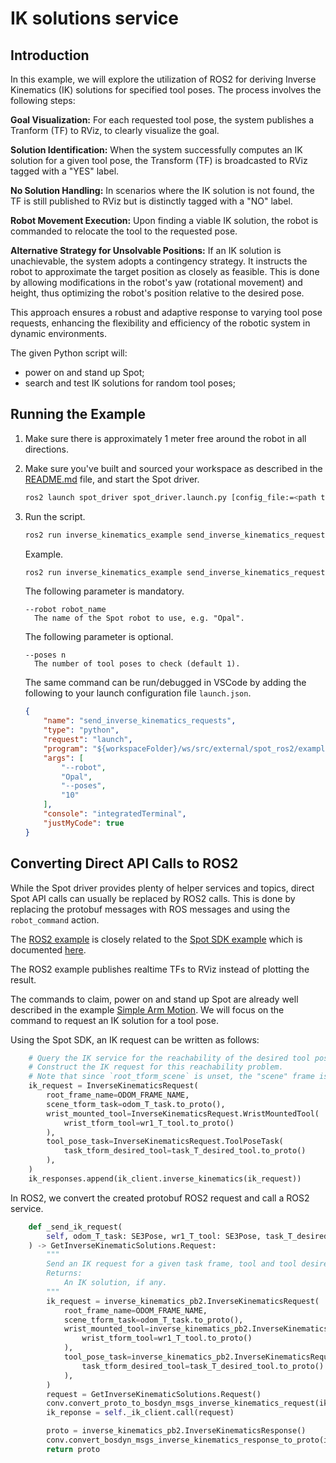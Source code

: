 # IK solutions service

## Introduction

In this example, we will explore the utilization of ROS2 for deriving Inverse Kinematics (IK) solutions for specified tool poses. The process involves the following steps:

**Goal Visualization:** For each requested tool pose, the system publishes a Tranform (TF) to RViz, to clearly visualize the goal.

**Solution Identification:** When the system successfully computes an IK solution for a given tool pose, the Transform (TF) is broadcasted to RViz tagged with a "YES" label.

**No Solution Handling:** In scenarios where the IK solution is not found, the TF is still published to RViz but is distinctly tagged with a "NO" label.

**Robot Movement Execution:** Upon finding a viable IK solution, the robot is commanded to relocate the tool to the requested pose.

**Alternative Strategy for Unsolvable Positions:** If an IK solution is unachievable, the system adopts a contingency strategy. It instructs the robot to approximate the target position as closely as feasible. This is done by allowing modifications in the robot's yaw (rotational movement) and height, thus optimizing the robot's position relative to the desired pose.

This approach ensures a robust and adaptive response to varying tool pose requests, enhancing the flexibility and efficiency of the robotic system in dynamic environments.

The given Python script will:
- power on and stand up Spot;
- search and test IK solutions for random tool poses;

## Running the Example

1.  Make sure there is approximately 1 meter free around the robot in all directions.

2.  Make sure you've built and sourced your workspace as described in the [README.md](../../README.md) file, and start the Spot driver.

    ```bash
    ros2 launch spot_driver spot_driver.launch.py [config_file:=<path to your Spot ROS config file>] [spot_name:=<Name of Spot running the driver>] [launch_rviz:=<True|False>] 
    ```
3.  Run the script.
    ```bash
    ros2 run inverse_kinematics_example send_inverse_kinematics_requests --robot spot_name --poses n
    ```
    Example.
    ```bash
    ros2 run inverse_kinematics_example send_inverse_kinematics_requests --robot Opal --poses 10
    ```

    The following parameter is mandatory.

    ```
    --robot robot_name
      The name of the Spot robot to use, e.g. "Opal".
    ```
    The following parameter is optional.

    ```
    --poses n
      The number of tool poses to check (default 1).
    ```

    The same command can be run/debugged in VSCode by adding the following to your launch configuration file `launch.json`.

    ```json
    {
        "name": "send_inverse_kinematics_requests",
        "type": "python",
        "request": "launch",
        "program": "${workspaceFolder}/ws/src/external/spot_ros2/examples/inverse_kinematics/inverse_kinematics/send_inverse_kinematics_requests.py",
        "args": [
            "--robot",
            "Opal",
            "--poses",
            "10"
        ],
        "console": "integratedTerminal",
        "justMyCode": true
    }
    ```

## Converting Direct API Calls to ROS2

While the Spot driver provides plenty of helper services and topics, direct Spot API calls can usually be replaced by ROS2 calls. This is done by replacing the protobuf messages with ROS messages and using the `robot_command` action.

The [ROS2 example](inverse_kinematics/send_inverse_kinematics_requests.py) is closely related to the [Spot SDK example](https://github.com/boston-dynamics/spot-sdk/blob/master/python/examples/inverse_kinematics/reachability.py) which is documented [here](https://dev.bostondynamics.com/python/examples/inverse_kinematics/readme).

The ROS2 example publishes realtime TFs to RViz instead of plotting the result.

The commands to claim, power on and stand up Spot are already well described in the example [Simple Arm Motion](../simple_arm_motion/README.md). We will focus on the command to request an IK solution for a tool pose.

Using the Spot SDK, an IK request can be written as follows:

```python
    # Query the IK service for the reachability of the desired tool pose.
    # Construct the IK request for this reachability problem.
    # Note that since `root_tform_scene` is unset, the "scene" frame is the same as the "root" frame in this case.
    ik_request = InverseKinematicsRequest(
        root_frame_name=ODOM_FRAME_NAME,
        scene_tform_task=odom_T_task.to_proto(),
        wrist_mounted_tool=InverseKinematicsRequest.WristMountedTool(
            wrist_tform_tool=wr1_T_tool.to_proto()
        ),
        tool_pose_task=InverseKinematicsRequest.ToolPoseTask(
            task_tform_desired_tool=task_T_desired_tool.to_proto()
        ),
    )
    ik_responses.append(ik_client.inverse_kinematics(ik_request))
```

In ROS2, we convert the created protobuf ROS2 request and call a ROS2 service.

```python
    def _send_ik_request(
        self, odom_T_task: SE3Pose, wr1_T_tool: SE3Pose, task_T_desired_tool: SE3Pose
    ) -> GetInverseKinematicSolutions.Request:
        """
        Send an IK request for a given task frame, tool and tool desired pose.
        Returns:
            An IK solution, if any.
        """
        ik_request = inverse_kinematics_pb2.InverseKinematicsRequest(
            root_frame_name=ODOM_FRAME_NAME,
            scene_tform_task=odom_T_task.to_proto(),
            wrist_mounted_tool=inverse_kinematics_pb2.InverseKinematicsRequest.WristMountedTool(
                wrist_tform_tool=wr1_T_tool.to_proto()
            ),
            tool_pose_task=inverse_kinematics_pb2.InverseKinematicsRequest.ToolPoseTask(
                task_tform_desired_tool=task_T_desired_tool.to_proto()
            ),
        )
        request = GetInverseKinematicSolutions.Request()
        conv.convert_proto_to_bosdyn_msgs_inverse_kinematics_request(ik_request, request.request)
        ik_reponse = self._ik_client.call(request)

        proto = inverse_kinematics_pb2.InverseKinematicsResponse()
        conv.convert_bosdyn_msgs_inverse_kinematics_response_to_proto(ik_reponse.response, proto)
        return proto
```
